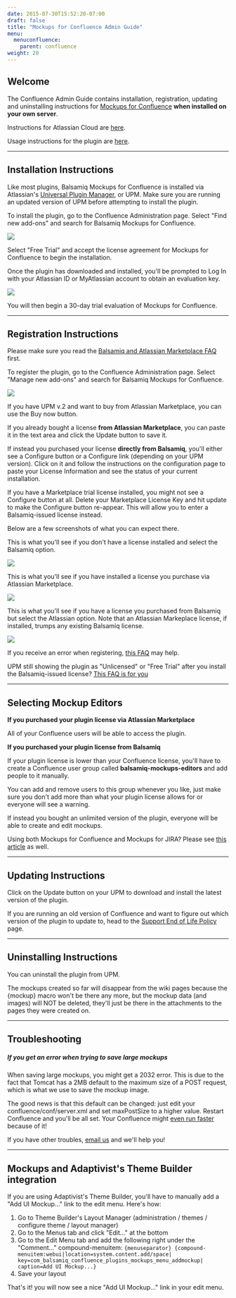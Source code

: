 ```yaml
---
date: 2015-07-30T15:52:20-07:00
draft: false
title: "Mockups for Confluence Admin Guide"
menu:
  menuconfluence:
    parent: confluence
weight: 20
---
```


## Welcome

The Confluence Admin Guide contains installation, registration, updating and uninstalling instructions for [Mockups for Confluence](http://balsamiq.com/products/mockups/confluence) **when installed on your own server**.

Instructions for Atlassian Cloud are [here](http://support.balsamiq.com/customer/portal/articles/223421).

Usage instructions for the plugin are [here](http://support.balsamiq.com/customer/portal/articles/113837).

* * *

## Installation Instructions

Like most plugins, Balsamiq Mockups for Confluence is installed via Atlassian's [Universal Plugin Manager](https://plugins.atlassian.com/plugins/com.atlassian.upm.atlassian-universal-plugin-manager-plugin), or UPM. Make sure you are running an updated version of UPM before attempting to install the plugin.

To install the plugin, go to the Confluence Administration page. Select "Find new add-ons" and search for Balsamiq Mockups for Confluence.

![](http://media.balsamiq.com/img/support/installation/confluence-install-server1.png)

Select "Free Trial" and accept the license agreement for Mockups for Confluence to begin the installation.

Once the plugin has downloaded and installed, you'll be prompted to Log In with your Atlassian ID or MyAtlassian account to obtain an evaluation key.

![](http://media.balsamiq.com/img/support/installation/confluence-jira-install-server3.png)

You will then begin a 30-day trial evaluation of Mockups for Confluence.

* * *

## Registration Instructions

Please make sure you read the [Balsamiq and Atlassian Marketplace FAQ](http://support.balsamiq.com/customer/portal/articles/542517) first.

To register the plugin, go to the Confluence Administration page. Select "Manage new add-ons" and search for Balsamiq Mockups for Confluence.

![](http://media.balsamiq.com/img/support/installation/confluence-reg-server1.png)

If you have UPM v.2 and want to buy from Atlassian Marketplace, you can use the Buy now button.

If you already bought a license **from Atlassian Marketplace**, you can paste it in the text area and click the Update button to save it.

If instead you purchased your license **directly from Balsamiq**, you'll either see a Configure button or a Configure link (depending on your UPM version). Click on it and follow the instructions on the configuration page to paste your License Information and see the status of your current installation.

If you have a Marketplace trial license installed, you might not see a Configure button at all. Delete your Marketplace License Key and hit update to make the Configure button re-appear. This will allow you to enter a Balsamiq-issued license instead.

Below are a few screenshots of what you can expect there.

This is what you'll see if you don't have a license installed and select the Balsamiq option.

![](http://media.balsamiq.com/img/support/docs/confluence/adminguide/cfg_00.png)

This is what you'll see if you have installed a license you purchase via Atlassian Marketplace.

![](http://media.balsamiq.com/img/support/docs/confluence/adminguide/cfg_1.png)

This is what you'll see if you have a license you purchased from Balsamiq but select the Atlassian option. Note that an Atlassian Markeplace license, if installed, trumps any existing Balsamiq license.

![](http://media.balsamiq.com/img/support/docs/confluence/adminguide/cfg_010.png)

If you receive an error when registering, [this FAQ](http://support.balsamiq.com/customer/portal/articles/569645-%22failed-to-validate-your-plugin-license-%22-or-%22your-add-on-license-is-invalid-%22-error-when-registering-mockups-for-confluence-or-jira) may help.

UPM still showing the plugin as "Unlicensed" or "Free Trial" after you install the Balsamiq-issued license? [This FAQ is for you](http://support.balsamiq.com/customer/portal/articles/1044360)

* * *

## Selecting Mockup Editors

**If you purchased your plugin license via Atlassian Marketplace**

All of your Confluence users will be able to access the plugin.

**If you purchased your plugin license from Balsamiq**

If your plugin license is lower than your Confluence license, you'll have to create a Confluence user group called **balsamiq-mockups-editors** and add people to it manually.

You can add and remove users to this group whenever you like, just make sure you don't add more than what your plugin license allows for or everyone will see a warning.

If instead you bought an unlimited version of the plugin, everyone will be able to create and edit mockups.

Using both Mockups for Confluence and Mockups for JIRA? Please see [this article](http://support.balsamiq.com/customer/portal/articles/181685) as well.

* * *

## Updating Instructions

Click on the Update button on your UPM to download and install the latest version of the plugin.

If you are running an old version of Confluence and want to figure out which version of the plugin to update to, head to the [Support End of Life Policy](http://support.balsamiq.com/customer/portal/articles/1036201#m4c) page.

* * *

## Uninstalling Instructions

You can uninstall the plugin from UPM.

The mockups created so far will disappear from the wiki pages because the {mockup} macro won't be there any more, but the mockup data (and images) will NOT be deleted, they'll just be there in the attachments to the pages they were created on.

* * *

## Troubleshooting

##### If you get an error when trying to save large mockups

When saving large mockups, you might get a 2032 error. This is due to the fact that Tomcat has a 2MB default to the maximum size of a POST request, which is what we use to save the mockup image.

The good news is that this default can be changed: just edit your confluence/conf/server.xml and set maxPostSize to a higher value. Restart Confluence and you'll be all set. Your Confluence might [even run faster](http://confluence.atlassian.com/display/CONFKB/Slow+Page+Rendering+of+Large+Pages+Due+to+HTTP+POST+Limitations) because of it!

If you have other troubles, [email us](mailto:support@balsamiq.com) and we'll help you!

* * *

## Mockups and Adaptivist's Theme Builder integration

If you are using Adaptivist's Theme Builder, you'll have to manually add a "Add UI Mockup..." link to the edit menu. Here's how:

1.  Go to Theme Builder's Layout Manager (administration / themes / configure theme / layout manager)
2.  Go to the Menus tab and click "Edit..." at the bottom
3.  Go to the Edit Menu tab and add the following right under the "Comment..." compound-menuitem:
     `{menuseparator}
     {compound-menuitem:webui|location=system.content.add/space|
     key=com_balsamiq_confluence_plugins_mockups_menu_addmockup|
     caption=Add UI Mockup...}`
4.  Save your layout

That's it! you will now see a nice "Add UI Mockup..." link in your edit menu.